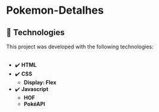 # Pokemon-Detalhes
## :rocket: Technologies
This project was developed with the following technologies: <br><br>

- :heavy_check_mark: **HTML**
- :heavy_check_mark: **CSS**
  - **Display: Flex**
- :heavy_check_mark: **Javascript**
  - **HOF**
  - **PokéAPI**
<br><br>
